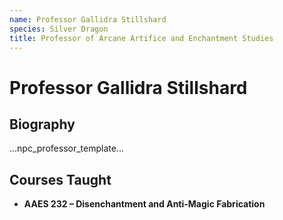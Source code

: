 ```yaml
---
name: Professor Gallidra Stillshard
species: Silver Dragon
title: Professor of Arcane Artifice and Enchantment Studies
---
```


# Professor Gallidra Stillshard

## Biography
...npc_professor_template...

## Courses Taught
- **AAES 232 – Disenchantment and Anti-Magic Fabrication**
